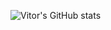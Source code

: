 ![Vitor's GitHub stats](https://github-readme-stats.vercel.app/api?username=londonplayer&show_icons=true&theme=transparent)
